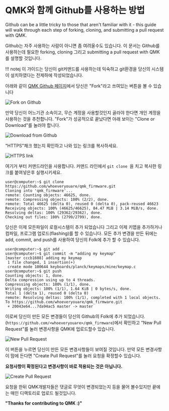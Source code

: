# QMK와 함께 Github를 사용하는 방법

Github can be a little tricky to those that aren't familiar with it - this guide will walk through each step of forking, cloning, and submitting a pull request with QMK.

Github는 자주 사용하는 사람이 아니면 좀 여려울수도 있습니다. 이 문서는 Github를 사용하는데 필요한 forking, cloning 그리고 submitting a pull request with QMK를 설명할 것입니다.

!!! notej
    이 가이드는 당신이 git커맨드를 사용하는데 익숙하고 git환경을 당신의 시스템이 설치하였다는 전제하에 작성되었습니다.

아래와 같이 [QMK Github 페이지](https://github.com/qmk/qmk_firmware)에서 당신은 "Fork"라고 쓰여있는 버튼을 볼 수 있습니다

![Fork on Github](https://i.imgur.com/8Toomz4.jpg)

만약 당신이 어느기관 소속이고, 무슨 계정을 사용할것인지 골라야 한다면 개인 계정을 사용하는 것을 추천합니다.
"Fork"가 성공적으로 끝났다면 아래 보이는 "Clone or Download"를 눌러야 합니다.

![Download from Github](https://i.imgur.com/N1NYcSz.jpg)

"HTTPS"채크 했는지 확인하고 나와 있는 링크를 복사하세요.

![HTTPS link](https://i.imgur.com/eGO0ohO.jpg)

여기거 부터 커맨드라인을 사용합니다. 커맨드 라인에서 `git clone `을 치고 복사한 링크를 붙여넣은후 실행시키세요.

```
user@computer:~$ git clone https://github.com/whoeveryouare/qmk_firmware.git
Cloning into 'qmk_firmware'...
remote: Counting objects: 46625, done.
remote: Compressing objects: 100% (2/2), done.
remote: Total 46625 (delta 0), reused 0 (delta 0), pack-reused 46623
Receiving objects: 100% (46625/46625), 84.47 MiB | 3.14 MiB/s, done.
Resolving deltas: 100% (29362/29362), done.
Checking out files: 100% (2799/2799), done.
```

당신은 이제 모든파일이 로컬시스템이 추가 되었습니다 그리고 이제 키맵을 추가하거나 컴파일, 프로그램 업로드(flashing)를 할 수 있습니다.
모든 추가 변경을 만든 뒤에는 add, commit, and push를 사용하여 당신의 Folk에 추가 할 수 있습니다.

```
user@computer:~$ git add .
user@computer:~$ git commit -m "adding my keymap"
[master cccb1608] adding my keymap
 1 file changed, 1 insertion(+)
 create mode 100644 keyboards/planck/keymaps/mine/keymap.c
user@computer:~$ git push
Counting objects: 1, done.
Delta compression using up to 4 threads.
Compressing objects: 100% (1/1), done.
Writing objects: 100% (1/1), 1.64 KiB | 0 bytes/s, done.
Total 1 (delta 1), reused 0 (delta 0)
remote: Resolving deltas: 100% (1/1), completed with 1 local objects.
To https://github.com/whoeveryouare/qmk_firmware.git
 + 20043e64...7da94ac5 master -> master
```

이로써 당신이 만든 모든 변경들이 당신의 Github의 Folk에 추가 되었습니다. (`https://github.com/<whoeveryouare>/qmk_firmware`)에서 확인하고 "New Pull Request"를 눌러 변경사항을 QMK에 업로드할수 있습니다.

![New Pull Request](https://i.imgur.com/DxMHpJ8.jpg)

이 버튼을 누르면 당신이 만든 모든 변경사항들이 보여질 것입니다. 만약 모든 변경사항이 맘에 든다면 "Create Pull Request"를 눌러 요청을 확정할수 있습니다.

**요청사항이 확정된다고 변경사항이 바로 적용되는 것은 아닙니다.**

![Create Pull Request](https://i.imgur.com/Ojydlaj.jpg)

요청을 한뒤 QMK개발자들은 댓글로 무엇이 변경되었는지 등을 물어 볼수있지만 끝에는 매인 디랙토리로 업로드 될것입니다.

**"Thanks for contributing to QMK :)"**
